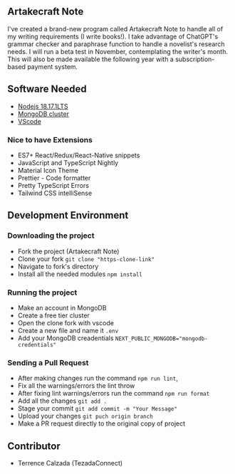 ## Artakecraft Note

I've created a brand-new program called Artakecraft Note to handle all of my writing requirements (I write books!). I take advantage of ChatGPT's grammar checker and paraphrase function to handle a novelist's research needs. I will run a beta test in November, contemplating the writer's month. This will also be made available the following year with a subscription-based payment system.

## Software Needed

- [Nodejs 18.17.1LTS](https://nodejs.org/en)
- [MongoDB cluster](https://cloud.mongodb.com/)
- [VScode](https://code.visualstudio.com/download)

### Nice to have Extensions

- ES7+ React/Redux/React-Native snippets
- JavaScript and TypeScript Nightly
- Material Icon Theme
- Prettier - Code formatter
- Pretty TypeScript Errors
- Tailwind CSS intelliSense

## Development Environment

### Downloading the project

- Fork the project (Artakecraft Note)
- Clone your fork `git clone "https-clone-link"`
- Navigate to fork's directory
- Install all the needed modules `npm install`

### Running the project

- Make an account in MongoDB
- Create a free tier cluster
- Open the clone fork with vscode
- Create a new file and name it `.env`
- Add your MongoDB creadentials `NEXT_PUBLIC_MONGODB="mongodb-credentials"`

### Sending a Pull Request

- After making changes run the command `npm run lint`,
- Fix all the warnings/errors the lint throw
- After fixing lint warnings/errors run the command `npm run format`
- Add all the changes `git add .`
- Stage your commit `git add commit -m "Your Message"`
- Upload your changes `git puch origin branch`
- Make a PR request directly to the original copy of project

## Contributor

- Terrence Calzada (TezadaConnect)
